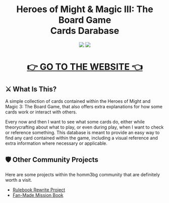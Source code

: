 <div align="center">
  <h1>Heroes of Might & Magic III: The Board Game<br>Cards Darabase</h1>

  <p align="center">
    <img src="https://img.shields.io/badge/Material_for_MkDocs-526CFE?style=for-the-badge&logo=MaterialForMkDocs&logoColor=white">
    <a href="https://discord.gg/Y4uM9pPWF6"><img src="https://dcbadge.limes.pink/api/server/Y4uM9pPWF6"></a>
  </p>

  <h1><a href="https://homm3bg.wiki/">👉 GO TO THE WEBSITE 👈</a></h1>
</div>

## ⚔️ What Is This?
A simple collection of cards contained within the Heroes of Might and Magic 3: The Board Game, that also offers extra explanations for how some cards work or interact with others.

Every now and then I want to see what some cards do, either while theorycrafting about what to play, or even during play, when I want to check or reference something. This database is meant to provide an easy way to find any card contained within the game, including a visual reference and extra information where necessary or applicable.


## 🛡️ Other Community Projects
Here are some projects within the homm3bg community that are definitely worth a visit.

- [Rulebook Rewrite Project](https://github.com/Heegu-sama/Homm3BG)
- [Fan-Made Mission Book](https://github.com/qwrtln/Homm3BG-mission-book)
